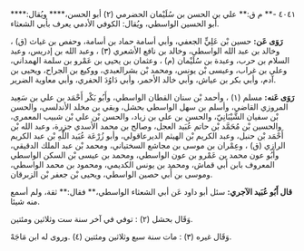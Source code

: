 ٤٠٤١ -** م ق:** علي بن الحسن بن سُلَيْمان الحضرمي (٢) أبو الحسن،**** ويُقال:**** أبو الحسين الواسطي، ويُقال: الكوفي الأدمي يعرف بأبي الشعثاء.

**رَوَى عَن:** حسين بْن عَلِيٍّ الجعفي، وأبي أسامة حماد بن أسامة، وحفص بن غياث (ق) ، وخالد بن عبد الله الواسطي، وخالد بن نافع الأشعري (٣) ، وعبد الله بن إدريس، وعبد السلام بن حرب، وعبدة بن سُلَيْمان (م) ، وعثمان بن يحيى بن عَمْرو بن سلمة الهمداني، وعلي بن غراب، وعيسى بْن يونس، ومحمد بْن بشرالعبدي، ووكيع بن الجراح، ويحيى بن آدم، وأبي بكر بن عياش، وأبي خالد الأحمر، وأبي دَاوُدَ الحفري، وأبي معاوية الضرير.

**رَوَى عَنه:** مسلم (١) ، وأحمد بْن سنان القطان الواسطي، وأَبُو بَكْر أَحْمَد بن علي بن سَعِيد المروزي القاضي، وأسلم بن سهل الواسطي بحشل، وبقي بن مخلد الأندلسي، والحسن بْن سفيان الشَّيْبَانِيّ، والحسن بن علي بن زياد، والحسن بْن علي بْن شبيب المعمري، والحسين بْن مُحَمَّد بْن حاتم عُبَيد العجل، وصالح بن محمد الأسدي جزرة، وعبد الله بْن أَحْمَد بْن حنبل، وعبد الكريم بْن الهيثم الديرعاقولي، وأبو زُرْعَة عُبَيد اللَّهِ بْن عبد الكريم الرازي (ق) ، وعِمْران بن موسى بن مجاشع السختياني، ومحمد بْن عبد الملك الدقيقي، وأَبُو عون محمد بن عَمْرو بن عون الواسطي، ومحمد بن عيسى بْن السكن الواسطي المعروف بابن أَبي قماش، ومحمد بن يونس الكديمي، ومحمود بن محمد الواسطي، وموسى بن أَبي حصين الواسطي، ويحيى بْن جعفر بْن الزبرقان.

**قال أَبُو عُبَيد الآجري:** سئل أبو داود عَن أبي الشعثاء الواسطي،** فقال:** ثقة، ولم أسمع منه شيئا.

وَقَال بحشل (٢) : توفي في آخر سنة ست وثلاثين ومئتين.

وَقَال غيره (٣) : مات سنة سبع وثلاثين ومئتين (٤) .وروى له ابن مَاجَهْ.